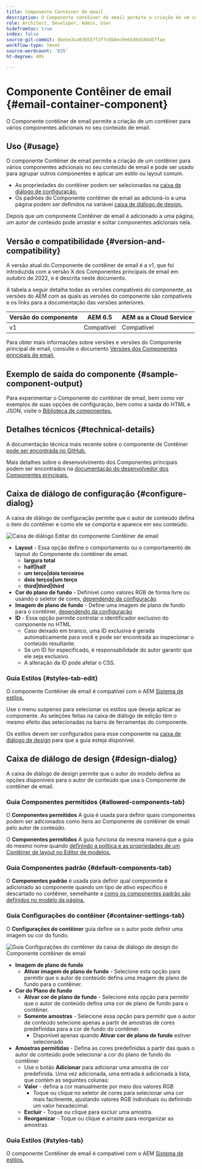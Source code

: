 ```yaml
---
title: Componente Contêiner de email
description: O Componente contêiner de email permite a criação de um contêiner para vários componentes adicionais no seu conteúdo de email.
role: Architect, Developer, Admin, User
hidefromtoc: true
index: false
source-git-commit: 8bebe3ca036557f3f7c6b8ec0e65d6d104d5ffae
workflow-type: tm+mt
source-wordcount: '835'
ht-degree: 40%

---
```



# Componente Contêiner de email {#email-container-component}

O Componente contêiner de email permite a criação de um contêiner para vários componentes adicionais no seu conteúdo de email.

## Uso {#usage}

O componente Contêiner de email permite a criação de um contêiner para vários componentes adicionais no seu conteúdo de email e pode ser usado para agrupar outros componentes e aplicar um estilo ou layout comum.

* As propriedades do contêiner podem ser selecionadas na [caixa de diálogo de configuração.](#configure-dialog)
* Os padrões do Componente contêiner de email ao adicioná-lo a uma página podem ser definidos na variável [caixa de diálogo de design.](#design-dialog)

Depois que um componente Contêiner de email é adicionado a uma página, um autor de conteúdo pode arrastar e soltar componentes adicionais nela.

## Versão e compatibilidade {#version-and-compatibility}

A versão atual do Componente de contêiner de email é a v1, que foi introduzida com a versão X dos Componentes principais de email em outubro de 2022, e é descrita neste documento.

A tabela a seguir detalha todas as versões compatíveis do componente, as versões do AEM com as quais as versões do componente são compatíveis e os links para a documentação das versões anteriores.

| Versão do componente | AEM 6.5 | AEM as a Cloud Service |
|---|---|---|
| v1 | Compatível | Compatível |

Para obter mais informações sobre versões e versões do Componente principal de email, consulte o documento [Versões dos Componentes principais de email.](/help/email/versions.md)

## Exemplo de saída do componente {#sample-component-output}

Para experimentar o Componente do contêiner de email, bem como ver exemplos de suas opções de configuração, bem como a saída do HTML e JSON, visite o [Biblioteca de componentes.](https://adobe.com/go/aem_cmp_library_email_container)

## Detalhes técnicos {#technical-details}

A documentação técnica mais recente sobre o componente de Contêiner [pode ser encontrada no GitHub.](https://adobe.com/go/aem_cmp_tech_email_container_v1)

Mais detalhes sobre o desenvolvimento dos Componentes principais podem ser encontrados na [documentação do desenvolvedor dos Componentes principais.](/help/developing/overview.md)

## Caixa de diálogo de configuração {#configure-dialog}

A caixa de diálogo de configuração permite que o autor de conteúdo defina o item do contêiner e como ele se comporta e aparece em seu conteúdo.

![Caixa de diálogo Editar do componente Contêiner de email](/help/email/assets/email-container-configure.png)

* **Layout** - Essa opção define o comportamento ou o comportamento de layout do Componente do contêiner de email.
   * **largura total**
   * **half|half**
   * **um terço|dois terceiros**
   * **dois terços|um terço**
   * **third|third|third**
* **Cor do plano de fundo** - Definível como valores RGB de forma livre ou usando o seletor de cores, [dependendo da configuração](#container-settings-tab)
* **Imagem de plano de fundo** - Define uma imagem de plano de fundo para o contêiner, [dependendo da configuração](#container-settings-tab)
* **ID** - Essa opção permite controlar o identificador exclusivo do componente no HTML.
   * Caso deixado em branco, uma ID exclusiva é gerada automaticamente para você e pode ser encontrada ao inspecionar o conteúdo resultante.
   * Se um ID for especificado, é responsabilidade do autor garantir que ele seja exclusivo.
   * A alteração da ID pode afetar o CSS.

### Guia Estilos {#styles-tab-edit}

O componente Contêiner de email é compatível com o AEM [Sistema de estilos.](/help/get-started/authoring.md#component-styling)

Use o menu suspenso para selecionar os estilos que deseja aplicar ao componente. As seleções feitas na caixa de diálogo de edição têm o mesmo efeito das selecionadas na barra de ferramentas do componente.

Os estilos devem ser configurados para esse componente na [caixa de diálogo de design](#design-dialog) para que a guia esteja disponível.

## Caixa de diálogo de design {#design-dialog}

A caixa de diálogo de design permite que o autor do modelo defina as opções disponíveis para o autor de conteúdo que usa o Componente de contêiner de email.

### Guia Componentes permitidos {#allowed-components-tab}

O **Componentes permitidos** A guia é usada para definir quais componentes podem ser adicionados como itens ao Componente de contêiner de email pelo autor de conteúdo.

O **Componentes permitidos** A guia funciona da mesma maneira que a guia do mesmo nome quando [definindo a política e as propriedades de um Contêiner de layout no Editor de modelos.](https://experienceleague.adobe.com/docs/experience-manager-cloud-service/sites/authoring/features/templates.html?lang=pt-BR)

### Guia Componentes padrão {#default-components-tab}

O **Componentes padrão** é usada para definir qual componente é adicionado ao componente quando um tipo de ativo específico é descartado no contêiner, semelhante a [como os componentes padrão são definidos no modelo da página.](https://experienceleague.adobe.com/docs/experience-manager-cloud-service/sites/authoring/features/templates.html)

### Guia Configurações do contêiner {#container-settings-tab}

O **Configurações do contêiner** guia define se o autor pode definir uma imagem ou cor do fundo.

![Guia Configurações do contêiner da caixa de diálogo de design do Componente contêiner de email](/help/email/assets/email-container-design-container-settings.png)

* **Imagem de plano de fundo**
   * **Ativar imagem de plano de fundo** - Selecione esta opção para permitir que o autor de conteúdo defina uma imagem de plano de fundo para o contêiner.
* **Cor do Plano de fundo**
   * **Ativar cor de plano de fundo** - Selecione esta opção para permitir que o autor de conteúdo defina uma cor de plano de fundo para o contêiner.
   * **Somente amostras** - Selecione essa opção para permitir que o autor de conteúdo selecione apenas a partir de amostras de cores predefinidas para a cor de fundo do contêiner.
      * Disponível apenas quando **Ativar cor de plano de fundo** estiver selecionado
* **Amostras permitidas** - Defina as cores predefinidas a partir das quais o autor de conteúdo pode selecionar a cor do plano de fundo do contêiner
   * Use o botão **Adicionar** para adicionar uma amostra de cor predefinida. Uma vez adicionada, uma entrada é adicionada à lista, que contém as seguintes colunas:
   * **Valor** - defina a cor manualmente por meio dos valores RGB
      * Toque ou clique no seletor de cores para selecionar uma cor mais facilmente, ajustando valores RGB individuais ou definindo um valor hexadecimal.
   * **Excluir** - Toque ou clique para excluir uma amostra.
   * **Reorganizar** - Toque ou clique e arraste para reorganizar as amostras.

### Guia Estilos {#styles-tab}

O componente Contêiner de email é compatível com o AEM [Sistema de estilos.](/help/get-started/authoring.md#component-styling)